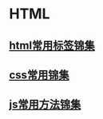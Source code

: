 # HTML
## [html常用标签锦集](https://running-bugs.github.io/html/html)
## [css常用锦集](https://running-bugs.github.io/html/css)
## [js常用方法锦集](https://running-bugs.github.io/html/js)
